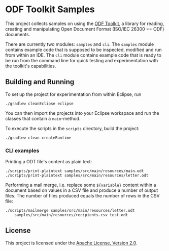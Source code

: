 # ODF Toolkit Samples

This project collects samples on using the
[ODF Toolkit](https://github.com/tdf/odftoolkit), a library for reading,
creating and manipulating Open Document Format (ISO/IEC 26300 == ODF)
documents.

There are currently two modules: `samples` and `cli`. The `samples`
module contains example code that is supposed to be inspected, modified
and run from within an IDE. The `cli` module contains example code that
is ready to be run from the command line for quick testing and
experimentation with the toolkit's capabilities.

## Building and Running

To set up the project for experimentation from within Eclipse, run

    ./gradlew cleanEclipse eclipse

You can then import the projects into your Eclipse workspace and run
the classes that contain a `main`-method.

To execute the scripts in the `scripts` directory, build the project:

    ./gradlew clean createRuntime

### CLI examples

Printing a ODT file's content as plain text:

    ./scripts/print-plaintext samples/src/main/resources/main.odt
    ./scripts/print-plaintext samples/src/main/resources/letter.odt

Performing a mail merge, i.e. replace some `${variable}` content within
a document based on values in a CSV file and produce a number of output
files. The number of files produced equals the number of rows in the CSV
file:

    ./scripts/mailmerge samples/src/main/resources/letter.odt
        samples/src/main/resources/recipients.csv test.odt

## License

This project is licensed under the [Apache License, Version 2.0](APACHE.md).
